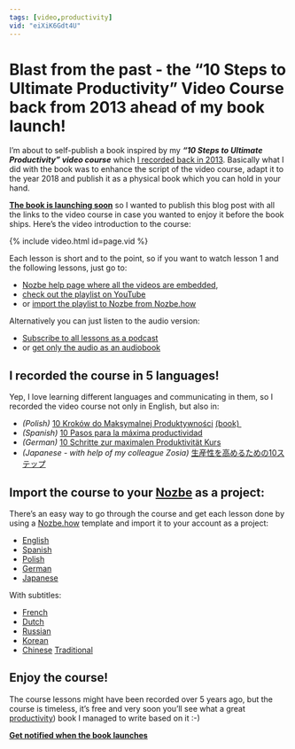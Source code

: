 ```yaml
---
tags: [video,productivity]
vid: "eiXiK6Gdt4U"
---
```


# Blast from the past - the “10 Steps to Ultimate Productivity” Video Course back from 2013 ahead of my book launch!

I’m about to self-publish a book inspired by my ***“10 Steps to Ultimate Productivity” video course*** which [I recorded back in 2013](https://sliwinski.com/productivity-course/). Basically what I did with the book was to enhance the script of the video course, adapt it to the year 2018 and publish it as a physical book which you can hold in your hand.

**[The book is launching soon](https://productivitycourse.com)** so I wanted to publish this blog post with all the links to the video course in case you wanted to enjoy it before the book ships. Here’s the video introduction to the course:

{% include video.html id=page.vid %}

<!--More-->

Each lesson is short and to the point, so if you want to watch lesson 1 and the following lessons, just go to:

- [Nozbe help page where all the videos are embedded](https://help.nozbe.com/bonus/lesson-1/),
- [check out the playlist on YouTube](https://www.youtube.com/playlist?list=PL4VGcOPPsP4OnVuDc-4D0PXzlKET4FhgL)
- or [import the playlist to Nozbe from Nozbe.how](https://nozbe.how/0lUFB)

Alternatively you can just listen to the audio version:

- [Subscribe to all lessons as a podcast](https://itunes.apple.com/us/podcast/10-steps-to-ultimate-productivity/id1084366442?mt=2)
- or [get only the audio as an audiobook](http://n0z.be/49)

## I recorded the course in 5 languages!

Yep, I love learning different languages and communicating in them, so I recorded the video course not only in English, but also in:

- *(Polish)* [10 Kroków do Maksymalnej Produktywności](https://www.youtube.com/playlist?list=PLTvW%5C_dU2FPUcCX8eqjGHu-Gh8Mm-idg99) [(book) ](https://kursproduktywnosci.pl)
- *(Spanish)* [10 Pasos para la máxima productividad](https://www.youtube.com/playlist?list=PLalQorNQFHm4aN27PuvZ56uPaDVVj1PBW)
- *(German)* [10 Schritte zur maximalen Produktivität Kurs](https://www.youtube.com/playlist?list=PLGMbeOV6ROAsu-9gXnVYpMwO8ijA_NhWK)
- *(Japanese - with help of my colleague Zosia)* [生産性を高めるための10ステップ](https://www.youtube.com/playlist?list=PLe4r9PAK7JxNNQnj6PGd6tJtN4sxi8RV5)

## Import the course to your [Nozbe](https://nozbe.com) as a project:

There’s an easy way to go through the course and get each lesson done by using a [Nozbe.how](https://nozbe.how) template and import it to your account as a project:

- [English](https://nozbe.how/0lUFB)
- [Spanish](https://nozbe.how/U5ZpO)
- [Polish](https://nozbe.how/8cEc1)
- [German](https://nozbe.how/kgOwm)
- [Japanese](https://nozbe.how/TBigm)

With subtitles:

- [French](https://nozbe.how/QX9uh)
- [Dutch](https://nozbe.how/qwypO)
- [Russian](https://nozbe.how/jL2oG)
- [Korean](https://nozbe.how/ee5SW)
- [Chinese](https://nozbe.how/Dt5KX) [Traditional](https://nozbe.how/rjXmh)

## Enjoy the course!

The course lessons might have been recorded over 5 years ago, but the course is timeless, it’s free and very soon you’ll see what a great [productivity](/tag/productivity)) book I managed to write based on it :-)

[**Get notified when the book launches**](https://productivitycourse.com)


[n]: https://nozbe.com/?a=mike
[p]: https://thepodcast.fm/